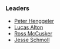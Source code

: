 ### Leaders
* [Peter Henggeler](mailto:peter.henggeler@owasp.org)
* [Lucas Alton](mailto:lucas.alton@owasp.org)
* [Ross McCusker](mailto:ross.mccusker@owasp.org)
* [Jesse Schmoll](mailto:jesse.schmoll@owasp.org)
